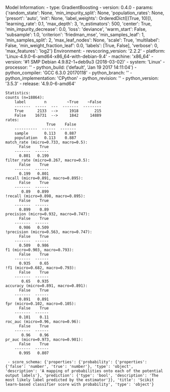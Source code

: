 Model Information:
	 - type: GradientBoosting
	 - version: 0.4.0
	 - params: {'random_state': None, 'min_impurity_split': None, 'population_rates': None, 'presort': 'auto', 'init': None, 'label_weights': OrderedDict([(True, 10)]), 'learning_rate': 0.1, 'max_depth': 3, 'n_estimators': 500, 'center': True, 'min_impurity_decrease': 0.0, 'loss': 'deviance', 'warm_start': False, 'subsample': 1.0, 'criterion': 'friedman_mse', 'min_samples_leaf': 1, 'min_samples_split': 2, 'max_leaf_nodes': None, 'scale': True, 'multilabel': False, 'min_weight_fraction_leaf': 0.0, 'labels': [True, False], 'verbose': 0, 'max_features': 'log2'}
	Environment:
	 - revscoring_version: '2.2.2'
	 - platform: 'Linux-4.9.0-6-amd64-x86_64-with-debian-9.4'
	 - machine: 'x86_64'
	 - version: '#1 SMP Debian 4.9.82-1+deb9u3 (2018-03-02)'
	 - system: 'Linux'
	 - processor: ''
	 - python_build: ('default', 'Jan 19 2017 14:11:04')
	 - python_compiler: 'GCC 6.3.0 20170118'
	 - python_branch: ''
	 - python_implementation: 'CPython'
	 - python_revision: ''
	 - python_version: '3.5.3'
	 - release: '4.9.0-6-amd64'
	
	Statistics:
	counts (n=18864):
		label        n         ~True    ~False
		-------  -----  ---  -------  --------
		True      2133  -->     1918       215
		False    16731  -->     1842     14889
	rates:
		              True    False
		----------  ------  -------
		sample       0.113    0.887
		population   0.113    0.887
	match_rate (micro=0.733, macro=0.5):
		  False    True
		-------  ------
		  0.801   0.199
	filter_rate (micro=0.267, macro=0.5):
		  False    True
		-------  ------
		  0.199   0.801
	recall (micro=0.891, macro=0.895):
		  False    True
		-------  ------
		   0.89   0.899
	!recall (micro=0.898, macro=0.895):
		  False    True
		-------  ------
		  0.899    0.89
	precision (micro=0.932, macro=0.747):
		  False    True
		-------  ------
		  0.986   0.509
	!precision (micro=0.563, macro=0.747):
		  False    True
		-------  ------
		  0.509   0.986
	f1 (micro=0.903, macro=0.793):
		  False    True
		-------  ------
		  0.935    0.65
	!f1 (micro=0.682, macro=0.793):
		  False    True
		-------  ------
		   0.65   0.935
	accuracy (micro=0.891, macro=0.891):
		  False    True
		-------  ------
		  0.891   0.891
	fpr (micro=0.102, macro=0.105):
		  False    True
		-------  ------
		  0.101    0.11
	roc_auc (micro=0.96, macro=0.96):
		  False    True
		-------  ------
		   0.96    0.96
	pr_auc (micro=0.973, macro=0.901):
		  False    True
		-------  ------
		  0.995   0.807
	
	 - score_schema: {'properties': {'probability': {'properties': {'false': 'number', 'true': 'number'}, 'type': 'object', 'description': 'A mapping of probabilities onto each of the potential output labels'}, 'prediction': {'type': 'bool', 'description': 'The most likely label predicted by the estimator'}}, 'title': 'Scikit learn-based classifier score with probability', 'type': 'object'}

